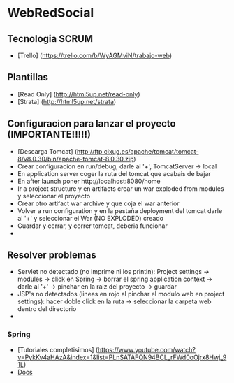 # WebRedSocial

## Tecnologia SCRUM
* [Trello] (https://trello.com/b/WyAGMviN/trabajo-web)

## Plantillas
* [Read Only] (http://html5up.net/read-only)
* [Strata] (http://html5up.net/strata)

## Configuracion para lanzar el proyecto (IMPORTANTE!!!!!)
* [Descarga Tomcat] (http://ftp.cixug.es/apache/tomcat/tomcat-8/v8.0.30/bin/apache-tomcat-8.0.30.zip)
* Crear configuracion en run/debug, darle al '+', TomcatServer -> local
* En application server coger la ruta del tomcat que acabais de bajar
* En after launch poner http://localhost:8080/home
* Ir a project structure y en artifacts crear un war exploded from modules y seleccionar el proyecto
* Crear otro artifact war archive y que coja el war anterior
* Volver a run configuration y en la pestaña deployment del tomcat darle al '+' y seleccionar el War (NO EXPLODED) creado
* Guardar y cerrar, y correr tomcat, deberia funcionar
* 

## Resolver problemas 
* Servlet no detectado (no imprime ni los println): Project settings -> modules -> click en Spring -> borrar el spring application context -> darle al '+' -> pinchar en la raiz del proyecto -> guardar
* JSP's no detectados (lineas en rojo al pinchar el modulo web en project settings): hacer doble click en la ruta -> seleccionar la carpeta web dentro del directorio
* 

### Spring
* [Tutoriales completisimos] (https://www.youtube.com/watch?v=PykKv4aHAzA&index=1&list=PLnSATAFQN94BCL_rFWd0oOjrx8Hwj_91L)
* [Docs](http://spring.io/docs)
